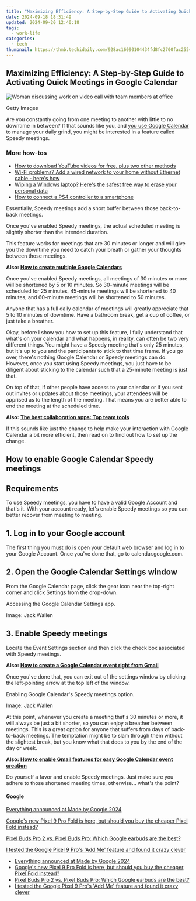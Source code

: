 ```yaml
---
title: "Maximizing Efficiency: A Step-by-Step Guide to Activating Quick Meetings in Google Calendar"
date: 2024-09-18 18:31:49
updated: 2024-09-20 12:40:18
tags:
  - work-life
categories:
  - tech
thumbnail: https://thmb.techidaily.com/928ac16090104434fd8fc2700fac25541eeec6a6602a0ec014bb82ceeb16065a.jpg
---
```


## Maximizing Efficiency: A Step-by-Step Guide to Activating Quick Meetings in Google Calendar

![Woman discussing work on video call with team members at office](https://www.zdnet.com/a/img/resize/8813fd3592ab2784ed4fdc4a2217026320de9689/2022/06/16/787b533a-2c35-4535-a82d-eb157683eda8/video-call-hybrid-office-working-teams-zoom-meeting.jpg?auto=webp&width=1280)

Getty Images

Are you constantly going from one meeting to another with little to no downtime in between? If that sounds like you, and [you use Google Calendar](https://www.zdnet.com/home-and-office/work-life/how-to-share-a-google-calendar-with-friends-family-or-colleagues-for-easy-collaboration/) to manage your daily grind, you might be interested in a feature called Speedy meetings. 

### More how-tos

* [How to download YouTube videos for free, plus two other methods](https://www.zdnet.com/article/how-to-download-youtube-videos-for-free-plus-two-other-methods/)
* [Wi-Fi problems? Add a wired network to your home without Ethernet cable - here's how](https://www.zdnet.com/article/wi-fi-problems-how-to-add-a-wired-network-to-your-home-without-ethernet-cable/)
* [Wiping a Windows laptop? Here's the safest free way to erase your personal data](https://www.zdnet.com/article/wiping-a-windows-laptop-heres-the-safest-free-way-to-erase-your-personal-data/)
* [How to connect a PS4 controller to a smartphone](https://www.zdnet.com/article/how-to-connect-a-ps4-controller-to-a-smartphone/)

Essentially, Speedy meetings add a short buffer between those back-to-back meetings. 

Once you've enabled Speedy meetings, the actual scheduled meeting is slightly shorter than the intended duration. 

This feature works for meetings that are 30 minutes or longer and will give you the downtime you need to catch your breath or gather your thoughts between those meetings.

**Also:** [**How to create multiple Google Calendars**](https://www.zdnet.com/home-and-office/work-life/how-to-create-multiple-google-calendars-and-why-you-should/)

Once you've enabled Speedy meetings, all meetings of 30 minutes or more will be shortened by 5 or 10 minutes. So 30-minute meetings will be scheduled for 25 minutes, 45-minute meetings will be shortened to 40 minutes, and 60-minute meetings will be shortened to 50 minutes.

Anyone that has a full daily calendar of meetings will greatly appreciate that 5 to 10 minutes of downtime. Have a bathroom break, get a cup of coffee, or just take a breather.

Okay, before I show you how to set up this feature, I fully understand that what's on your calendar and what happens, in reality, can often be two very different things. You might have a Speedy meeting that's only 25 minutes, but it's up to you and the participants to stick to that time frame. If you go over, there's nothing Google Calendar or Speedy meetings can do. However, once you start using Speedy meetings, you just have to be diligent about sticking to the calendar such that a 25-minute meeting is just that.

On top of that, if other people have access to your calendar or if you sent out invites or updates about those meetings, your attendees will be apprised as to the length of the meeting. That means you are better able to end the meeting at the scheduled time.

**Also:** [**The best collaboration apps: Top team tools**](https://www.zdnet.com/article/best-collaboration-app/)

If this sounds like just the change to help make your interaction with Google Calendar a bit more efficient, then read on to find out how to set up the change.

## How to enable Google Calendar Speedy meetings

## Requirements

To use Speedy meetings, you have to have a valid Google Account and that's it. With your account ready, let's enable Speedy meetings so you can better recover from meeting to meeting.

## 1\. Log in to your Google account

The first thing you must do is open your default web browser and log in to your Google Account. Once you've done that, go to calendar.google.com.

## 2\. Open the Google Calendar Settings window

From the Google Calendar page, click the gear icon near the top-right corner and click Settings from the drop-down.

Accessing the Google Calendar Settings app.

Image: Jack Wallen

## 3\. Enable Speedy meetings

Locate the Event Settings section and then click the check box associated with Speedy meetings.

**Also:** [**How to create a Google Calendar event right from Gmail**](https://www.zdnet.com/article/how-to-create-a-google-calendar-event-right-from-gmail/) 

Once you've done that, you can exit out of the settings window by clicking the left-pointing arrow at the top left of the window.

Enabling Google Calendar's Speedy meetings option.

Image: Jack Wallen

At this point, whenever you create a meeting that's 30 minutes or more, it will always be just a bit shorter, so you can enjoy a breather between meetings. This is a great option for anyone that suffers from days of back-to-back meetings. The temptation might be to slam through them without the slightest break, but you know what that does to you by the end of the day or week.

**Also:** [**How to enable Gmail features for easy Google Calendar event creation**](https://www.zdnet.com/article/how-to-enable-gmail-features-for-easy-google-calendar-event-creation/)

Do yourself a favor and enable Speedy meetings. Just make sure you adhere to those shortened meeting times, otherwise… what's the point?

#### Google

[Everything announced at Made by Google 2024](https://www.zdnet.com/article/everything-announced-at-made-by-google-2024-pixel-9-pro-fold-gemini-watch-3-and-more/ "Everything announced at Made by Google 2024")

[Google's new Pixel 9 Pro Fold is here, but should you buy the cheaper Pixel Fold instead?](https://www.zdnet.com/article/google-pixel-9-pro-fold-vs-pixel-fold/ "Google's new Pixel 9 Pro Fold is here, but should you buy the cheaper Pixel Fold instead?")

[Pixel Buds Pro 2 vs. Pixel Buds Pro: Which Google earbuds are the best?](https://www.zdnet.com/article/pixel-buds-pro-2-vs-pixel-buds-pro-which-google-earbuds-are-the-best/ "Pixel Buds Pro 2 vs. Pixel Buds Pro: Which Google earbuds are the best?")

[I tested the Google Pixel 9 Pro's 'Add Me' feature and found it crazy clever](https://www.zdnet.com/article/the-google-pixel-9-pros-add-me-feature-is-an-ar-camera-tool-youll-actually-use/ "I tested the Google Pixel 9 Pro's 'Add Me' feature and found it crazy clever")

* [Everything announced at Made by Google 2024](https://www.zdnet.com/article/everything-announced-at-made-by-google-2024-pixel-9-pro-fold-gemini-watch-3-and-more/ "Everything announced at Made by Google 2024")
* [Google's new Pixel 9 Pro Fold is here, but should you buy the cheaper Pixel Fold instead?](https://www.zdnet.com/article/google-pixel-9-pro-fold-vs-pixel-fold/ "Google's new Pixel 9 Pro Fold is here, but should you buy the cheaper Pixel Fold instead?")
* [Pixel Buds Pro 2 vs. Pixel Buds Pro: Which Google earbuds are the best?](https://www.zdnet.com/article/pixel-buds-pro-2-vs-pixel-buds-pro-which-google-earbuds-are-the-best/ "Pixel Buds Pro 2 vs. Pixel Buds Pro: Which Google earbuds are the best?")
* [I tested the Google Pixel 9 Pro's 'Add Me' feature and found it crazy clever](https://www.zdnet.com/article/the-google-pixel-9-pros-add-me-feature-is-an-ar-camera-tool-youll-actually-use/ "I tested the Google Pixel 9 Pro's 'Add Me' feature and found it crazy clever")

<ins class="adsbygoogle"
     style="display:block"
     data-ad-format="autorelaxed"
     data-ad-client="ca-pub-7571918770474297"
     data-ad-slot="1223367746"></ins>



<ins class="adsbygoogle"
     style="display:block"
     data-ad-client="ca-pub-7571918770474297"
     data-ad-slot="8358498916"
     data-ad-format="auto"
     data-full-width-responsive="true"></ins>
